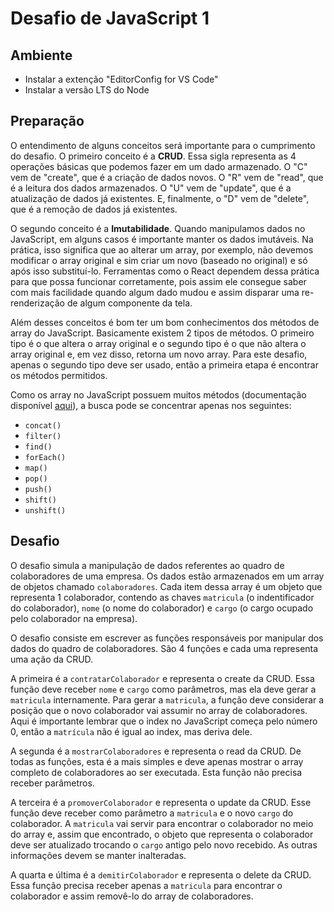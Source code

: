 # Desafio de JavaScript 1

## Ambiente

- Instalar a extenção "EditorConfig for VS Code"
- Instalar a versão LTS do Node

## Preparação

O entendimento de alguns conceitos será importante para o cumprimento do desafio. O primeiro conceito é a __CRUD__. Essa sigla representa as 4 operações básicas que podemos fazer em um dado armazenado. O "C" vem de "create", que é a criação de dados novos. O "R" vem de "read", que é a leitura dos dados armazenados. O "U" vem de "update", que é a atualização de dados já existentes. E, finalmente, o "D" vem de "delete", que é a remoção de dados já existentes.

O segundo conceito é a __Imutabilidade__. Quando manipulamos dados no JavaScript, em alguns casos é importante manter os dados imutáveis. Na prática, isso significa que ao alterar um array, por exemplo, não devemos modificar o array original e sim criar um novo (baseado no original) e só após isso substituí-lo. Ferramentas como o React dependem dessa prática para que possa funcionar corretamente, pois assim ele consegue saber com mais facilidade quando algum dado mudou e assim disparar uma re-renderização de algum componente da tela.

Além desses conceitos é bom ter um bom conhecimentos dos métodos de array do JavaScript. Basicamente existem 2 tipos de métodos. O primeiro tipo é o que altera o array original e o segundo tipo é o que não altera o array original e, em vez disso, retorna um novo array. Para este desafio, apenas o segundo tipo deve ser usado, então a primeira etapa é encontrar os métodos permitidos.

Como os array no JavaScript possuem muitos métodos (documentação disponível [aqui](https://developer.mozilla.org/pt-BR/docs/Web/JavaScript/Reference/Global_Objects/Array)), a busca pode se concentrar apenas nos seguintes:

- `concat()`
- `filter()`
- `find()`
- `forEach()`
- `map()`
- `pop()`
- `push()`
- `shift()`
- `unshift()`

## Desafio

O desafio simula a manipulação de dados referentes ao quadro de colaboradores de uma empresa. Os dados estão armazenados em um array de objetos chamado `colaboradores`. Cada item dessa array é um objeto que representa 1 colaborador, contendo as chaves `matricula` (o indentificador do colaborador), `nome` (o nome do colaborador) e `cargo` (o cargo ocupado pelo colaborador na empresa).

O desafio consiste em escrever as funções responsáveis por manipular dos dados do quadro de colaboradores. São 4 funções e cada uma representa uma ação da CRUD.

A primeira é a `contratarColaborador` e representa o create da CRUD. Essa função deve receber `nome` e `cargo` como parâmetros, mas ela deve gerar a `matricula` internamente. Para gerar a `matricula`, a função deve considerar a posição que o novo colaborador vai assumir no array de colaboradores. Aqui é importante lembrar que o index no JavaScript começa pelo número 0, então a `matrícula` não é igual ao index, mas deriva dele.

A segunda é a `mostrarColaboradores` e representa o read da CRUD. De todas as funções, esta é a mais simples e deve apenas mostrar o array completo de colaboradores ao ser executada. Esta função não precisa receber parâmetros.

A terceira é a `promoverColaborador` e representa o update da CRUD. Esse função deve receber como parâmetro a `matricula` e o novo `cargo` do colaborador. A `matricula` vai servir para encontrar o colaborador no meio do array e, assim que encontrado, o objeto que representa o colaborador deve ser atualizado trocando o `cargo` antigo pelo novo recebido. As outras informações devem se manter inalteradas.

A quarta e última é a `demitirColaborador` e representa o delete da CRUD. Essa função precisa receber apenas a `matricula` para encontrar o colaborador e assim removê-lo do array de colaboradores.
